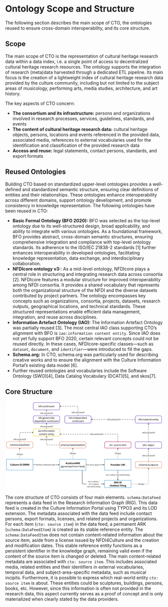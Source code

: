 # Ontology Scope and Structure
The following section describes the main scope of CTO, the ontologies reused to ensure cross-domain interoperability, and its core structure. 

## Scope

 The main scope of CTO is the representation of cultural heritage research data within a data index, i.e. a single point of access to decentralized cultural heritage research resources. The ontology supports the integration of research (meta)data harvested through a dedicated ETL pipeline. Its main focus is the creation of a lightweight index of cultural heritage research data provided by the culture community, including but not limited to the subject areas of musicology, performing arts, media studies, architecture, and art history.

The key aspects of CTO concern:

- **The consortium and its infrastructure:** persons and organizations involved in research processes, services, guidelines, standards, and events
- **The content of cultural heritage research data:** cultural heritage objects, persons, locations and events referenced in the provided data, associated media, references to external vocabularies used for the identification and classification of the provided research data
- **Access and reuse:** legal statements, contact persons, standards, and export formats 

## Reused Ontologies

Building CTO based on standardized upper-level ontologies provides a well-defined and standardized semantic structure, ensuring clear definitions of entities and their relationships. These ontologies enhance interoperability across different domains, support ontology development, and promote consistency in knowledge representation. The following ontologies have been reused in CTO:

- **Basic Formal Ontology (BFO 2020):** BFO was selected as the top-level ontology due to its well-structured design, broad applicability, and ability to integrate with various ontologies. As a foundational framework, BFO provides abstract, cross-domain semantic structures, ensuring comprehensive integration and compliance with top-level ontology standards. Its adherence to the ISO/IEC 21838-2 standards [1] further enhances interoperability in developed ontologies, facilitating knowledge representation, data exchange, and interdisciplinary collaboration.
- **NFDIcore ontology v3:**: As a mid-level ontology, NFDIcore plays a central role in structuring and integrating research data across consortia [2]. NFDIcore features a modular structure for improved interoperability among NFDI consortia. It provides a shared vocabulary that represents both the organizational structure of the NFDI and the diverse datasets contributed by project partners. The ontology encompasses key concepts such as organizations, consortia, projects, datasets, research outputs, geographical locations, and technical standards. These structured representations enable efficient data management, integration, and reuse across disciplines. 
- **Information Artefact Ontology (IAO):** The Information Artefact Ontology was partially reused [3]. The most central IAO class supporting CTO’s alignment with BFO is `iao:information content entity`. Since IAO does not yet fully support BFO 2020, certain relevant concepts could not be reused directly. In these cases, NFDIcore-specific classes—such as `dataset`, `document`, and `identifier`—were introduced to fill the gaps.
- **Schema.org:** In CTO, schema.org was particularly used for describing creative works and to ensure the alignment with the Culture Information Portal’s existing data model [6]. 
- Further reused ontologies and vocabularies include the Software Ontology (SWO)[4], Data Catalog Vocabulary (DCAT)[5], and skos[7].

## Core Structure
![Basic Structure](assets/core-structure.jpg)

The core structure of CTO consists of four main elements. `schema:DataFeed` represents a data feed in the Research Information Graph (RIG). This data feed is created in the Culture Information Portal using TYPO3 and its LOD extension. The metadata associated with the data feed include contact persons, export formats, licenses, and related projects and organizations. For each item (`cto: source item`) in the data feed, a permanent ARK (`schema:DataFeedItem`) is created as its stable reference entity. The `schema:DataFeedItem` does not contain content-related information about the source item, aside from a license issued by NFDI4Culture and the creation and modification dates. This stable reference entity functions as a persistent identifier in the knowledge graph, remaining valid even if the content of the source item is changed or deleted. The main content-related metadata are associated with `cto: source item`. This includes associated media, related entities and their identifiers in external vocabularies, temporal data, and subject-area-specific metadata, such as musical incipits. Furthermore, it is possible to express which real-world entity `cto: source item` is about. These entities could be sculptures, buildings, persons, books, etc. However, since this information is often not provided in the research data, this aspect currently serves as a proof of concept and is only materialized when clearly stated by the data providers.

